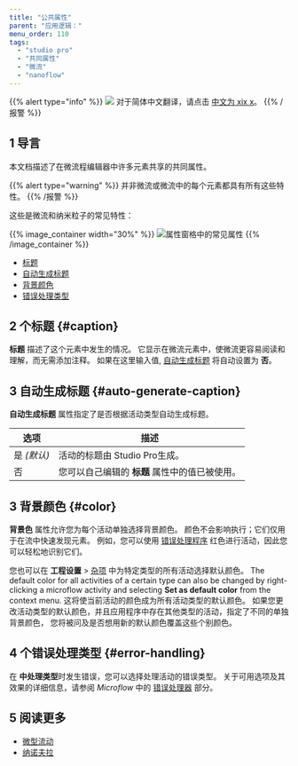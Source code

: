 ```yaml
---
title: "公共属性"
parent: "应用逻辑："
menu_order: 110
tags:
  - "studio pro"
  - "共同属性"
  - "微流"
  - "nanoflow"
---
```


{{% alert type="info" %}}
<img src="attachments/chinese-translation/china.png" style="display: inline-block; margin: 0" /> 对于简体中文翻译，请点击 [中文为 xix x](https://cdn.mendix.tencent-cloud.com/documentation/refguide8/microflow-element-common-properties.pdf)。
{{% /报警 %}}

## 1 导言

本文档描述了在微流程编辑器中许多元素共享的共同属性。

{{% alert type="warning" %}}
并非微流或微流中的每个元素都具有所有这些特性。
{{% /报警 %}}

这些是微流和纳米粒子的常见特性：

{{% image_container width="30%" %}}
![属性窗格中的常见属性](attachments/microflows-and-nanoflows/microflow-element-common-properties.png)
{{% /image_container %}}


* [标题](#caption)
* [自动生成标题](#auto-generate-caption)
* [背景颜色](#color)
* [错误处理类型](#error-handling)

## 2 个标题 {#caption}

**标题** 描述了这个元素中发生的情况。 它显示在微流元素中，使微流更容易阅读和理解，而无需添加注释。 如果在这里输入值, [自动生成标题](#auto-generate-caption) 将自动设置为 **否**。

## 3 自动生成标题 {#auto-generate-caption}

**自动生成标题** 属性指定了是否根据活动类型自动生成标题。

| 选项        | 描述                         |
| --------- | -------------------------- |
| 是  *(默认)* | 活动的标题由 Studio Pro生成。       |
| 否         | 您可以自己编辑的 **标题** 属性中的值已被使用。 |

## 3 背景颜色 {#color}

**背景色** 属性允许您为每个活动单独选择背景颜色。 颜色不会影响执行；它们仅用于在流中快速发现元素。 例如，您可以使用 [错误处理程序](error-event#errorhandlers) 红色进行活动，因此您可以轻松地识别它们。

您也可以在 **工程设置** > [杂项](project-settings#miscellaneous) 中为特定类型的所有活动选择默认颜色。 The default color for all activities of a certain type can also be changed by right-clicking a microflow activity and selecting **Set as default color** from the context menu. 这将使当前活动的颜色成为所有活动类型的默认颜色。 如果您更改活动类型的默认颜色，并且应用程序中存在其他类型的活动，指定了不同的单独背景颜色， 您将被问及是否想用新的默认颜色覆盖这些个别颜色。

## 4 个错误处理类型 {#error-handling}

在 **中处理类型**时发生错误，您可以选择处理活动的错误类型。 关于可用选项及其效果的详细信息，请参阅 *Microflow* 中的 [错误处理器](error-event#errorhandlers) 部分。

## 5 阅读更多

* [微型流动](微流)
* [纳诺夫拉](nanoflows)
